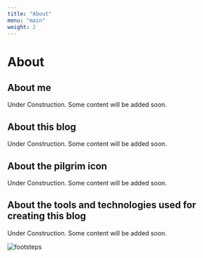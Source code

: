 ```yaml
---
title: "About"
menu: "main"
weight: 2
---
```


# About

## About me

Under Construction. Some content will be added soon. 

## About this blog

Under Construction. Some content will be added soon. 

## About the pilgrim icon

Under Construction. Some content will be added soon. 

## About the tools and technologies used for creating this blog

Under Construction. Some content will be added soon. 


![footsteps](/images/pilgrims.png)
